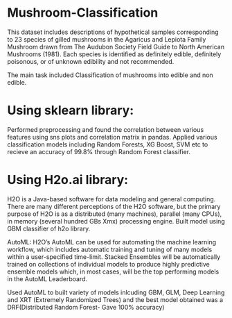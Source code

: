 # Mushroom-Classification
This dataset includes descriptions of hypothetical samples corresponding to 23 species of gilled mushrooms in the Agaricus and Lepiota Family Mushroom drawn from The Audubon Society Field Guide to North American Mushrooms (1981). Each species is identified as definitely edible, definitely poisonous, or of unknown edibility and not recommended.

The main task included Classification of mushrooms into edible and non edible.

# Using sklearn library:
Performed preprocessing and found the correlation between various features using sns plots and correlation matrix in pandas.
Applied various classification models including Random Forests, XG Boost, SVM etc to recieve an accuracy of 99.8% through Random Forest classifier.

# Using H2o.ai library:
H2O is a Java-based software for data modeling and general computing. There are many different perceptions of the H2O software, but the primary purpose of H2O is as a distributed (many machines), parallel (many CPUs), in memory (several hundred GBs Xmx) processing engine.
Built model using GBM classifier of h2o library.

AutoML:
H2O’s AutoML can be used for automating the machine learning workflow, which includes automatic training and tuning of many models within a user-specified time-limit. Stacked Ensembles will be automatically trained on collections of individual models to produce highly predictive ensemble models which, in most cases, will be the top performing models in the AutoML Leaderboard.

Used AutoML to built variety of models inlcuding GBM, GLM, Deep Learning and XRT (Extremely Randomized Trees) and the best model obtained was a DRF(Distributed Random Forest- Gave 100% accuracy)

